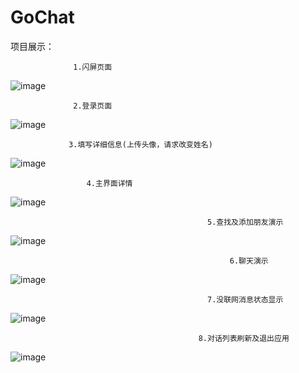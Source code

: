 # GoChat
项目展示：

                  1.闪屏页面
                                           
![image](https://raw.githubusercontent.com/ChinaTalent/GoChat/master/image_running/1_闪屏页面.gif)

                  2.登录页面
![image](https://raw.githubusercontent.com/ChinaTalent/GoChat/master/image_running/2_登录页面.gif)

                 3.填写详细信息(上传头像，请求改变姓名)
![image](https://raw.githubusercontent.com/ChinaTalent/GoChat/master/image_running/3_填充信息页面.gif)

                     4.主界面详情
![image](https://raw.githubusercontent.com/ChinaTalent/GoChat/master/image_running/4_主界面.gif)

                                                5.查找及添加朋友演示
![image](https://raw.githubusercontent.com/ChinaTalent/GoChat/master/image_running/5_查找及添加朋友.gif)

                                                     6.聊天演示
![image](https://raw.githubusercontent.com/ChinaTalent/GoChat/master/image_running/6_聊天.gif)

                                                7.没联网消息状态显示
![image](https://raw.githubusercontent.com/ChinaTalent/GoChat/master/image_running/7_没联网消息状态显示.gif)

                                              8.对话列表刷新及退出应用
![image](https://raw.githubusercontent.com/ChinaTalent/GoChat/master/image_running/8_列表刷新及退出应用.gif)
